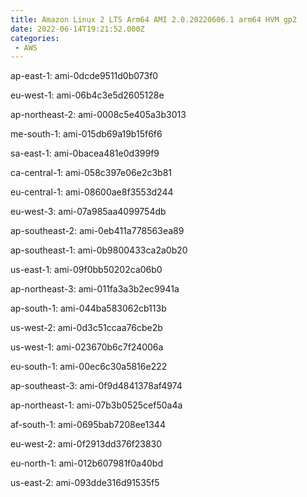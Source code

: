 ```yaml
---
title: Amazon Linux 2 LTS Arm64 AMI 2.0.20220606.1 arm64 HVM gp2
date: 2022-06-14T19:21:52.000Z
categories:
 - AWS
---
```


ap-east-1: ami-0dcde9511d0b073f0

eu-west-1: ami-06b4c3e5d2605128e

ap-northeast-2: ami-0008c5e405a3b3013

me-south-1: ami-015db69a19b15f6f6

sa-east-1: ami-0bacea481e0d399f9

ca-central-1: ami-058c397e06e2c3b81

eu-central-1: ami-08600ae8f3553d244

eu-west-3: ami-07a985aa4099754db

ap-southeast-2: ami-0eb411a778563ea89

ap-southeast-1: ami-0b9800433ca2a0b20

us-east-1: ami-09f0bb50202ca06b0

ap-northeast-3: ami-011fa3a3b2ec9941a

ap-south-1: ami-044ba583062cb113b

us-west-2: ami-0d3c51ccaa76cbe2b

us-west-1: ami-023670b6c7f24006a

eu-south-1: ami-00ec6c30a5816e222

ap-southeast-3: ami-0f9d4841378af4974

ap-northeast-1: ami-07b3b0525cef50a4a

af-south-1: ami-0695bab7208ee1344

eu-west-2: ami-0f2913dd376f23830

eu-north-1: ami-012b607981f0a40bd

us-east-2: ami-093dde316d91535f5

